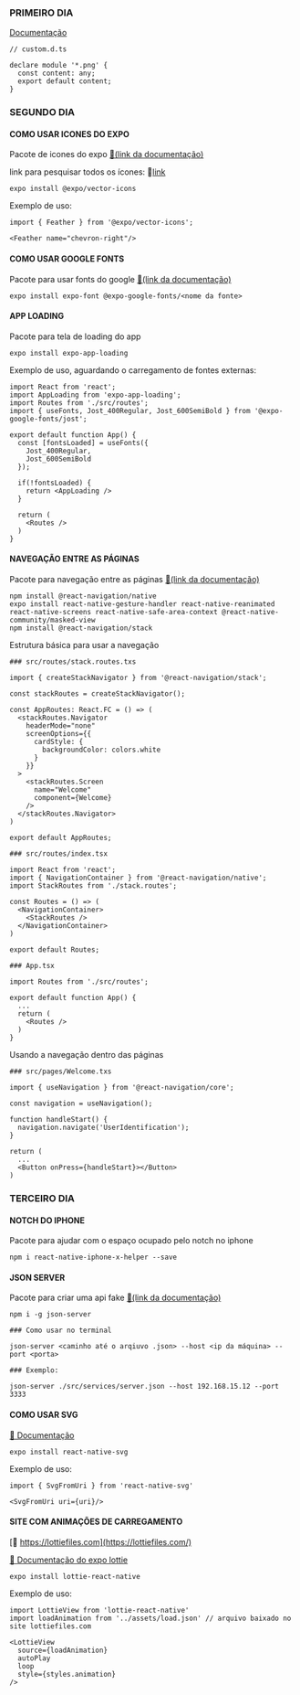 ### PRIMEIRO DIA

[Documentação](https://www.typescriptlang.org/docs/handbook/namespaces-and-modules.html)

```
// custom.d.ts

declare module '*.png' {
  const content: any;
  export default content;
}
```

### SEGUNDO DIA

#### COMO USAR ICONES DO EXPO

Pacote de icones do expo [🔗(link da documentação)](https://docs.expo.io/guides/icons/)

link para pesquisar todos os ícones: 🔗[link](https://icons.expo.fyi/)

`expo install @expo/vector-icons`

Exemplo de uso:

```
import { Feather } from '@expo/vector-icons';

<Feather name="chevron-right"/>
```

#### COMO USAR GOOGLE FONTS

Pacote para usar fonts do google [🔗(link da documentação)](https://docs.expo.io/guides/using-custom-fonts/)

`expo install expo-font @expo-google-fonts/<nome da fonte>`

#### APP LOADING

Pacote para tela de loading do app

`expo install expo-app-loading`

Exemplo de uso, aguardando o carregamento de fontes externas:

```
import React from 'react';
import AppLoading from 'expo-app-loading';
import Routes from './src/routes';
import { useFonts, Jost_400Regular, Jost_600SemiBold } from '@expo-google-fonts/jost';

export default function App() {
  const [fontsLoaded] = useFonts({
    Jost_400Regular, 
    Jost_600SemiBold
  });

  if(!fontsLoaded) {
    return <AppLoading />
  }

  return (
    <Routes />
  )
}
```

#### NAVEGAÇÃO ENTRE AS PÁGINAS

Pacote para navegação entre as páginas [🔗(link da documentação)](https://reactnavigation.org/)

```
npm install @react-navigation/native
expo install react-native-gesture-handler react-native-reanimated react-native-screens react-native-safe-area-context @react-native-community/masked-view 
npm install @react-navigation/stack
```
Estrutura básica para usar a navegação

```
### src/routes/stack.routes.txs

import { createStackNavigator } from '@react-navigation/stack';

const stackRoutes = createStackNavigator();

const AppRoutes: React.FC = () => (
  <stackRoutes.Navigator
    headerMode="none"
    screenOptions={{
      cardStyle: {
        backgroundColor: colors.white
      }
    }}
  >
    <stackRoutes.Screen
      name="Welcome"
      component={Welcome}
    />
  </stackRoutes.Navigator>
)

export default AppRoutes;

### src/routes/index.tsx

import React from 'react';
import { NavigationContainer } from '@react-navigation/native';
import StackRoutes from './stack.routes';

const Routes = () => (
  <NavigationContainer>
    <StackRoutes />
  </NavigationContainer>
)

export default Routes;

### App.tsx

import Routes from './src/routes';

export default function App() {
  ...  
  return (
    <Routes />
  )
}
```
Usando a navegação dentro das páginas

```
### src/pages/Welcome.txs

import { useNavigation } from '@react-navigation/core';

const navigation = useNavigation();

function handleStart() {
  navigation.navigate('UserIdentification');
}

return (
  ...
  <Button onPress={handleStart}></Button>
)
```

### TERCEIRO DIA

#### NOTCH DO IPHONE

Pacote para ajudar com o espaço ocupado pelo notch no iphone

`npm i react-native-iphone-x-helper --save`

#### JSON SERVER

Pacote para criar uma api fake [🔗(link da documentação)](https://github.com/typicode/json-server)

`npm i -g json-server`

```
### Como usar no terminal

json-server <caminho até o arqiuvo .json> --host <ip da máquina> --port <porta>

### Exemplo:

json-server ./src/services/server.json --host 192.168.15.12 --port 3333
```

#### COMO USAR SVG

[🔗 Documentação](https://docs.expo.io/versions/latest/sdk/svg/)

`expo install react-native-svg`

Exemplo de uso:

```
import { SvgFromUri } from 'react-native-svg'

<SvgFromUri uri={uri}/>
```

#### SITE COM ANIMAÇÕES DE CARREGAMENTO

[🔗 https://lottiefiles.com](https://lottiefiles.com/)

[🔗 Documentação do expo lottie](https://docs.expo.io/versions/latest/sdk/lottie/)

`expo install lottie-react-native`

Exemplo de uso:

```
import LottieView from 'lottie-react-native'
import loadAnimation from '../assets/load.json' // arquivo baixado no site lottiefiles.com

<LottieView 
  source={loadAnimation}
  autoPlay
  loop
  style={styles.animation}
/>
```
